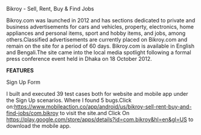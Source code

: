Bikroy - Sell, Rent, Buy & Find Jobs


Bikroy.com was launched in 2012 and has sections dedicated to private and business advertisements for cars and vehicles, property, electronics, home appliances and personal items, sport and hobby items, and jobs, among others.Classified advertisements are currently placed on Bikroy.com and remain on the site for a period of 60 days. Bikroy.com is available in English and Bengali.The site came into the local media spotlight following a formal press conference event held in Dhaka on 18 October 2012. 


**FEATURES**

Sign Up Form


I built and executed 39 test cases both for website and mobile app under the Sign Up scenarios. Where I found 5 bugs.Click on:https://www.mobileaction.co/app/android/us/bikroy-sell-rent-buy-and-find-jobs/com.bikroy  to visit the site.and Click On https://play.google.com/store/apps/details?id=com.bikroy&hl=en&gl=US to download the mobile app.
